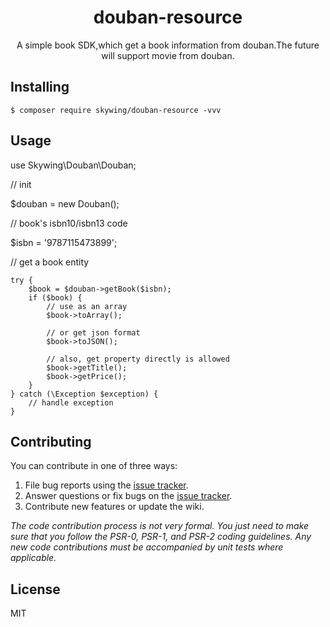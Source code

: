 <h1 align="center"> douban-resource </h1>

<p align="center"> A simple book SDK,which get a book information from douban.The future will support movie from douban.</p>


## Installing

```shell
$ composer require skywing/douban-resource -vvv
```

## Usage
use Skywing\Douban\Douban;

// init  

$douban = new Douban();  

// book's isbn10/isbn13 code  

$isbn = '9787115473899';

// get a book entity  
```
try {
    $book = $douban->getBook($isbn);
    if ($book) {
        // use as an array
        $book->toArray();
        
        // or get json format
        $book->toJSON();
        
        // also, get property directly is allowed
        $book->getTitle();
        $book->getPrice();
    }
} catch (\Exception $exception) {
    // handle exception
}
```


## Contributing

You can contribute in one of three ways:

1. File bug reports using the [issue tracker](https://github.com/skywing/douban-resource/issues).
2. Answer questions or fix bugs on the [issue tracker](https://github.com/skywing/douban-resource/issues).
3. Contribute new features or update the wiki.

_The code contribution process is not very formal. You just need to make sure that you follow the PSR-0, PSR-1, and PSR-2 coding guidelines. Any new code contributions must be accompanied by unit tests where applicable._

## License

MIT
